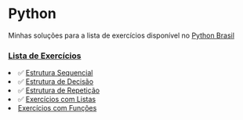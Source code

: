 <h1>Python</h1>
<p>Minhas soluções para a lista de exercícios disponível no <a  href="https://wiki.python.org.br/PythonBrasil"> Python Brasil</a></p>
<h3><a href="https://wiki.python.org.br/ListaDeExercicios">Lista de Exercícios</a></h3>
    <li>  &#x2705; <a href="https://wiki.python.org.br/EstruturaSequencial">Estrutura Sequencial</a></li>
    <li>  &#x2705; <a href="https://wiki.python.org.br/EstruturaDeDecisao">Estrutura de Decisão</a></li>
    <li>  &#x2705; <a href="https://wiki.python.org.br/EstruturaDeRepeticao">Estrutura de Repetição</a></li>
    <li>  &#x2705; <a href="https://wiki.python.org.br/ExerciciosListas">Exercícios com Listas</a> </li>
    <li><a href="https://wiki.python.org.br/ExerciciosFuncoes">Exercícios com Funções</a></li>
